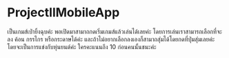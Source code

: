 # ProjectllMobileApp

เป็นเกมส์เป่ายิ้งฉุบค่ะ พอเปิดมาสามาถกดเริ่มเกมส์แล้วเล่นได้เลยค่ะ โดยการเล่นเราสามารถเลือกที่จะลง ค้อน กรรไกร หรือกระดาษได้ค่ะ และถ้าไม่อยากเลือกลงเองก็สามาถสุ่มได้โดยกดที่ปุ่มสุ่มเลยค่ะ โดยจะเป็นการแข่งกับหุ่นยนต์ค่ะ ใครคะแนนถึง 10 ก่อนคนนั้นชนะค่ะ
